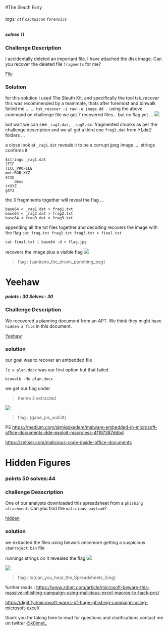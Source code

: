 #The Sleuth Fairy
###### tags: `ctf` `cactuscon` `forensics` 
##### solves 11
### Challenge Description
I accidentally deleted an important file. I have attached the disk image. Can you recover the deleted file `fragments` for me?

<a href="https://drive.google.com/file/d/1HLK47KOuw4Ki3puPraupbU-gOsZBsijn/view?usp=sharing">File</a>

### Solution 
for this solution i used The Sleuth Kit, and specifically the tool tsk_recover
this was recommended by a teammate,
thats after foremost and binwalk failed me ...
...
```tsk_recover -i raw -e image.dd .```
using the above command on challenge file we got 7 recovered files...
but no flag yet ... 
![](files.png)

but wait we can see `_rag1.dat, _rag2.dat` fragmented chunks as per the challenge description 
and we all get a third one `frag3.dat` from _ir1,dir2_ folders ... 
 
a close look at `_rag1.dat` reveals it to be a corrupt jpeg image
....
strings confirms it 
```
$strings _rag1.dat 
JFIF
(ICC_PROFILE
mntrRGB XYZ 
acsp
	desc
trXYZ
gXYZ
```

the 3 fragmnents together will reveal the flag ... 

```
base64 < _rag1.dat > frag1.txt
base64 < _rag2.dat > frag2.txt
base64 < frag3.dat > frag3.txt
```

appending all the txt files together and decoding recovers the image with the flag 
`cat frag.txt frag2.txt frag3.txt > final.txt`

`cat final.txt | base64 -d > flag.jpg`

recovers the image plus a visible flag
![](flag.jpg)

> flag : {santiano_the_drunk_punching_bag}



# Yeehaw
##### points : 30 Solves : 30

### Challenge Description

We recovered a planning document from an APT. We think they might have `hidden a file` in this document.

<a href="https://drive.google.com/file/d/1FQbC5BumZwve9b0YvQzX1AiZU6AlCqTv/view?usp=sharing">Yeehaw</a>


### solution 
our goal was to recover an embedded file 

`7z x plan.docx` was our first option but that failed 

`binwalk -Me plan.docx`

we get our flag under 
> theme 2 extracted 

![](gabe.jpg)

> flag : {gabe_pls_wall3t}

PS
<a href="https://medium.com/@migokedem/malware-embedded-in-microsoft-office-documents-dde-exploit-macroless-4f197387ddbd">https://medium.com/@migokedem/malware-embedded-in-microsoft-office-documents-dde-exploit-macroless-4f197387ddbd</a>

<a href="https://zeltser.com/malicious-code-inside-office-documents">https://zeltser.com/malicious-code-inside-office-documents</a>

# Hidden Figures
### points 50 solves:44

### challenge Desscription

One of our analysts downloaded this spreadsheet from a `phishing attachment`. Can you find the `malicious payload`?

<a href="https://drive.google.com/file/d/1DA4TNvVIItGLQy02E6IkEhOT0-MdOxS3/view?usp=sharing">hidden</a>

### solution

we extracted the files using binwalk oncemore getting a suspicious `vbaProject.bin` file 

runnings strings on it revealed the flag 
![](extract.png)

![](strings.png)

> flag : ts{can_you_hear_the_Spreadsheets_Sing}


further reads :
<a href="https://www.zdnet.com/article/microsoft-beware-this-massive-phishing-campaign-using-malicious-excel-macros-to-hack-pcs/">https://www.zdnet.com/article/microsoft-beware-this-massive-phishing-campaign-using-malicious-excel-macros-to-hack-pcs/</a>

<a href="https://digit.fyi/microsoft-warns-of-huge-phishing-campaign-using-microsoft-excel/">https://digit.fyi/microsoft-warns-of-huge-phishing-campaign-using-microsoft-excel/</a>


thank you for taking time to read
for questions and clarifications contact me on twitter <a href="twitter.com/k0imet_">@k0imet_</a>